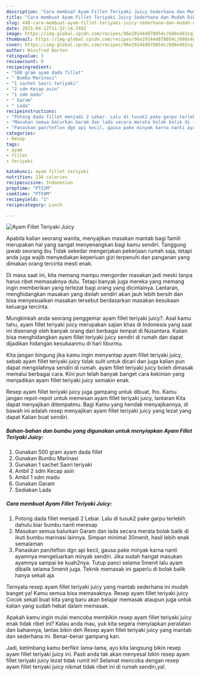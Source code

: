 ```yaml
---
description: "Cara membuat Ayam Fillet Teriyaki Juicy Sederhana dan Mudah Dibuat"
title: "Cara membuat Ayam Fillet Teriyaki Juicy Sederhana dan Mudah Dibuat"
slug: 440-cara-membuat-ayam-fillet-teriyaki-juicy-sederhana-dan-mudah-dibuat
date: 2021-04-12T11:32:14.749Z
image: https://img-global.cpcdn.com/recipes/96e29144d878054c/680x482cq70/ayam-fillet-teriyaki-juicy-foto-resep-utama.jpg
thumbnail: https://img-global.cpcdn.com/recipes/96e29144d878054c/680x482cq70/ayam-fillet-teriyaki-juicy-foto-resep-utama.jpg
cover: https://img-global.cpcdn.com/recipes/96e29144d878054c/680x482cq70/ayam-fillet-teriyaki-juicy-foto-resep-utama.jpg
author: Winifred Barton
ratingvalue: 3
reviewcount: 8
recipeingredient:
- "500 gram ayam dada fillet"
- " Bumbu Marinasi"
- "1 sachet Saori teriyaki"
- "2 sdm Kecap asin"
- "1 sdm madu"
- " Garam"
- " Lada"
recipeinstructions:
- "Potong dada fillet menjadi 2 Lebar. Lalu di tusuk2 pake garpu terlebih dahulu biar bumbu nanti meresap"
- "Masukan semua balurkan Garam dan lada secara merata bolak balik di ikuti bumbu marinasi lainnya. Simpan minimal 30menit, hasil lebih enak semalaman"
- "Panaskan pan/teflon dgn api kecil, gausa pake minyak karna nanti ayamnya mengeluarkan minyak sendiri. Jika sudah hangat masukan ayamnya sampai ke kuah2nya. Tutup panci selama 5menit lalu ayam dibalik selama 5menit juga. Teknik memasak ini gaperlu di bolak balik hanya sekali aja"
categories:
- Resep
tags:
- ayam
- fillet
- teriyaki

katakunci: ayam fillet teriyaki 
nutrition: 234 calories
recipecuisine: Indonesian
preptime: "PT22M"
cooktime: "PT59M"
recipeyield: "1"
recipecategory: Lunch

---
```



![Ayam Fillet Teriyaki Juicy](https://img-global.cpcdn.com/recipes/96e29144d878054c/680x482cq70/ayam-fillet-teriyaki-juicy-foto-resep-utama.jpg)

Apabila kalian seorang wanita, menyajikan masakan mantab bagi famili merupakan hal yang sangat menyenangkan bagi kamu sendiri. Tanggung jawab seorang ibu Tidak sekedar mengerjakan pekerjaan rumah saja, tetapi anda juga wajib menyediakan keperluan gizi terpenuhi dan panganan yang dimakan orang tercinta mesti enak.

Di masa  saat ini, kita memang mampu mengorder masakan jadi meski tanpa harus ribet memasaknya dulu. Tetapi banyak juga mereka yang memang ingin memberikan yang terlezat bagi orang yang dicintainya. Lantaran, menghidangkan masakan yang diolah sendiri akan jauh lebih bersih dan bisa menyesuaikan masakan tersebut berdasarkan masakan kesukaan keluarga tercinta. 



Mungkinkah anda seorang penggemar ayam fillet teriyaki juicy?. Asal kamu tahu, ayam fillet teriyaki juicy merupakan sajian khas di Indonesia yang saat ini disenangi oleh banyak orang dari berbagai tempat di Nusantara. Kalian bisa menghidangkan ayam fillet teriyaki juicy sendiri di rumah dan dapat dijadikan hidangan kesukaanmu di hari liburmu.

Kita jangan bingung jika kamu ingin menyantap ayam fillet teriyaki juicy, sebab ayam fillet teriyaki juicy tidak sulit untuk dicari dan juga kalian pun dapat mengolahnya sendiri di rumah. ayam fillet teriyaki juicy boleh dimasak memalui berbagai cara. Kini pun telah banyak banget cara kekinian yang menjadikan ayam fillet teriyaki juicy semakin enak.

Resep ayam fillet teriyaki juicy juga gampang untuk dibuat, lho. Kamu jangan repot-repot untuk memesan ayam fillet teriyaki juicy, lantaran Kita dapat menyajikan ditempatmu. Bagi Kamu yang hendak menyajikannya, di bawah ini adalah resep menyajikan ayam fillet teriyaki juicy yang lezat yang dapat Kalian buat sendiri.

<!--inarticleads1-->

##### Bahan-bahan dan bumbu yang digunakan untuk menyiapkan Ayam Fillet Teriyaki Juicy:

1. Gunakan 500 gram ayam dada fillet
1. Gunakan  Bumbu Marinasi
1. Gunakan 1 sachet Saori teriyaki
1. Ambil 2 sdm Kecap asin
1. Ambil 1 sdm madu
1. Gunakan  Garam
1. Sediakan  Lada




<!--inarticleads2-->

##### Cara membuat Ayam Fillet Teriyaki Juicy:

1. Potong dada fillet menjadi 2 Lebar. Lalu di tusuk2 pake garpu terlebih dahulu biar bumbu nanti meresap
1. Masukan semua balurkan Garam dan lada secara merata bolak balik di ikuti bumbu marinasi lainnya. Simpan minimal 30menit, hasil lebih enak semalaman
1. Panaskan pan/teflon dgn api kecil, gausa pake minyak karna nanti ayamnya mengeluarkan minyak sendiri. Jika sudah hangat masukan ayamnya sampai ke kuah2nya. Tutup panci selama 5menit lalu ayam dibalik selama 5menit juga. Teknik memasak ini gaperlu di bolak balik hanya sekali aja




Ternyata resep ayam fillet teriyaki juicy yang mantab sederhana ini mudah banget ya! Kamu semua bisa memasaknya. Resep ayam fillet teriyaki juicy Cocok sekali buat kita yang baru akan belajar memasak ataupun juga untuk kalian yang sudah hebat dalam memasak.

Apakah kamu ingin mulai mencoba membikin resep ayam fillet teriyaki juicy enak tidak ribet ini? Kalau anda mau, yuk kita segera menyiapkan peralatan dan bahannya, lantas bikin deh Resep ayam fillet teriyaki juicy yang mantab dan sederhana ini. Benar-benar gampang kan. 

Jadi, ketimbang kamu berfikir lama-lama, ayo kita langsung bikin resep ayam fillet teriyaki juicy ini. Pasti anda tak akan menyesal bikin resep ayam fillet teriyaki juicy lezat tidak rumit ini! Selamat mencoba dengan resep ayam fillet teriyaki juicy nikmat tidak ribet ini di rumah sendiri,ya!.

